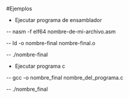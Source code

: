 #Ejemplos

- Ejecutar programa de ensamblador

-- nasm -f elf64 nombre-de-mi-archivo.asm 

-- ld -o nombre-final nombre-final.o

-- ./nombre-final


- Ejecutar programa c

-- gcc -o nombre_final nombre_del_programa.c

-- ./nombre_final
